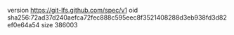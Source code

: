 version https://git-lfs.github.com/spec/v1
oid sha256:72ad37d240aefca72fec888c595eec8f3521408288d3eb938fd3d82ef0e64a54
size 386003
